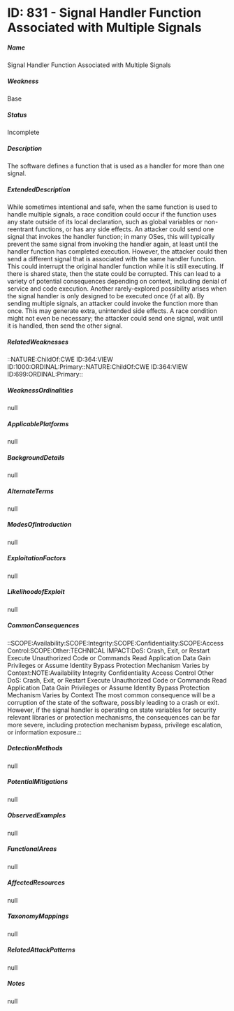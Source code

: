 # ID: 831 - Signal Handler Function Associated with Multiple Signals
<h5>Name</h5>Signal Handler Function Associated with Multiple Signals
<h5>Weakness</h5>Base
<h5>Status</h5>Incomplete
<h5>Description</h5>The software defines a function that is used as a handler for more than one signal.
<h5>ExtendedDescription</h5>While sometimes intentional and safe, when the same function is used to handle multiple signals, a race condition could occur if the function uses any state outside of its local declaration, such as global variables or non-reentrant functions, or has any side effects. An attacker could send one signal that invokes the handler function; in many OSes, this will typically prevent the same signal from invoking the handler again, at least until the handler function has completed execution. However, the attacker could then send a different signal that is associated with the same handler function. This could interrupt the original handler function while it is still executing. If there is shared state, then the state could be corrupted. This can lead to a variety of potential consequences depending on context, including denial of service and code execution. Another rarely-explored possibility arises when the signal handler is only designed to be executed once (if at all). By sending multiple signals, an attacker could invoke the function more than once. This may generate extra, unintended side effects. A race condition might not even be necessary; the attacker could send one signal, wait until it is handled, then send the other signal.
<h5>RelatedWeaknesses</h5>::NATURE:ChildOf:CWE ID:364:VIEW ID:1000:ORDINAL:Primary::NATURE:ChildOf:CWE ID:364:VIEW ID:699:ORDINAL:Primary::
<h5>WeaknessOrdinalities</h5>null
<h5>ApplicablePlatforms</h5>null
<h5>BackgroundDetails</h5>null
<h5>AlternateTerms</h5>null
<h5>ModesOfIntroduction</h5>null
<h5>ExploitationFactors</h5>null
<h5>LikelihoodofExploit</h5>null
<h5>CommonConsequences</h5>::SCOPE:Availability:SCOPE:Integrity:SCOPE:Confidentiality:SCOPE:Access Control:SCOPE:Other:TECHNICAL IMPACT:DoS: Crash, Exit, or Restart Execute Unauthorized Code or Commands Read Application Data Gain Privileges or Assume Identity Bypass Protection Mechanism Varies by Context:NOTE:Availability Integrity Confidentiality Access Control Other DoS: Crash, Exit, or Restart Execute Unauthorized Code or Commands Read Application Data Gain Privileges or Assume Identity Bypass Protection Mechanism Varies by Context The most common consequence will be a corruption of the state of the software, possibly leading to a crash or exit. However, if the signal handler is operating on state variables for security relevant libraries or protection mechanisms, the consequences can be far more severe, including protection mechanism bypass, privilege escalation, or information exposure.::
<h5>DetectionMethods</h5>null
<h5>PotentialMitigations</h5>null
<h5>ObservedExamples</h5>null
<h5>FunctionalAreas</h5>null
<h5>AffectedResources</h5>null
<h5>TaxonomyMappings</h5>null
<h5>RelatedAttackPatterns</h5>null
<h5>Notes</h5>null

